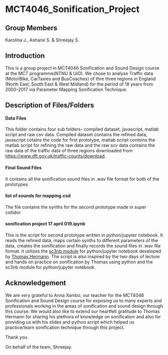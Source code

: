 # MCT4046_Sonification_Project

## Group Members
Karolina J., Ashane S. & Shreejay S.

## Introduction
This is a group project in MCT4046 Sonification and Sound Design course at the MCT programme(NTNU & UiO). We chose to analyse Traffic data (MotorBike, CarTaxies and BusCoaches) of thre three regions in England (North East, South East &  West Midland) for the period of 18 years from 2000-2017 via Parameter Mapping Sonification Technique.

## Description of Files/Folders
#### Data Files
This folder contains four sub folders- compiled dataset, javascript, matlab script and raw csv data. Compiled dataset contains the refined data, javascript cotains the code for first prototype, matlab script contsins the matlab script for refining the raw data and the raw scv data contains the raw data of the traffic data of three regions downloaded from https://www.dft.gov.uk/traffic-counts/download.


#### Final Sound Files
It contains all the sonification sound files in .wav file format for both of the prototypes.

#### list of sounds for mapping.csd
The file contains the synths for the second prototype made in super collidor.

#### sonification project 17 april 019.ipynb
This is the script for second prototype written in python/jupyter notebook. It reads the refined data, maps certain synths to different parameters of the data, creates the sonification and finally records the sound files in .wav file format. It utilizes the <a href="https://github.com/thomas-hermann/sc3nb" target="_blank">sc3nb module</a> for python/jupyter notebook developed by <a href="https://sonification.de/thermann/" target="_blank">Thomas Hermann</a>. The script is also inspired by the two days of lecture and hands on practice on sonification by Thomas using python and the sc3nb module for python/jupyter notebook.

## Acknowledgement
We are very grateful to Anna Xambo, our teacher for the MCT4046 Sonification and Sound Design course for exposing us to many experts and professionals working in the areas of sonification and sound design through this course. We would also like to extend our heartfelt gratitude to Thomas Hermann for sharing his plethora of knowledge on sonification and also for providing us with his slides and python script which helped us practice/learn sonification technique through this project.

Thank you.

On behalf of the team, 
Shreejay.


